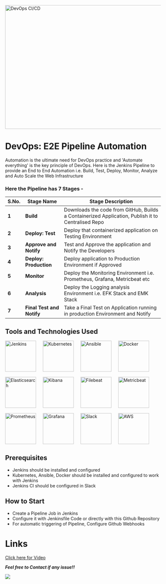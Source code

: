 <img src="https://www.contrastsecurity.com/hs-fs/hubfs/images/DevOps%20Solutions/devops-old-way.gif?width=1322&name=devops-old-way.gif" height=400 width=600 alt="DevOps CI/CD" /> 

# DevOps: E2E Pipeline Automation

Automation is the ultimate need for DevOps practice and 'Automate everything' is the key principle of DevOps. Here is the Jenkins Pipeline to provide an End to End Automation i.e. Build, Test, Deploy, Monitor, Analyze and Auto Scale the Web Infrastructure

### Here the Pipeline has 7 Stages -  

**S.No.** | **Stage Name** | **Stage Description**
------------- | -------------------- | --------------------------------------
**1** | **Build** | Downloads the code from GitHub, Builds a Containerized Application, Publish it to Centralised Repo
**2** | **Deploy: Test** | Deploy that containerized application on Testing Environment
**3** | **Approve and Notify** | Test and Approve the application and Notify the Developers
**4** | **Deploy: Production** | Deploy application to Production Environment if Approved
**5** | **Monitor** | Deploy the Monitoring Environment i.e. Prometheus, Grafana, Metricbeat etc
**6** | **Analysis** | Deploy the Logging analysis Environment i.e. EFK Stack and EMK Stack
**7** | **Final Test and Notify** | Take a Final Test on Application running in production Environment and Notify

## Tools and Technologies Used

<img src="https://upload.wikimedia.org/wikipedia/commons/thumb/e/e9/Jenkins_logo.svg/1200px-Jenkins_logo.svg.png" height=100 width=100 alt="Jenkins" /> &emsp; <img src="https://upload.wikimedia.org/wikipedia/commons/thumb/3/39/Kubernetes_logo_without_workmark.svg/126px-Kubernetes_logo_without_workmark.svg.png" height=100 width=100 alt="Kubernetes" /> &emsp; <img src="https://encrypted-tbn0.gstatic.com/images?q=tbn:ANd9GcR1Wk-MBDhJQ8XwYKDTfbVpkHRuHD8dzXneRDDpRemYvkegSBYN0Ue2T4CzBJ_89nH22JU&usqp=CAU" height=100 width=100 alt="Ansible" /> &emsp; <img src="https://jackmckew.dev/img/Moby-logo.png" height=100 width=100 alt="Docker" /> <br>  

<img src="https://assets.zabbix.com/img/brands/elastic.svg" height=100 width=100 alt="Elasticsearch" /> &emsp; <img src="https://iconape.com/wp-content/png_logo_vector/elastic-kibana.png" height=100 width=100 alt="Kibana" /> &emsp; <img src="https://www.kindpng.com/picc/m/189-1890553_beats-filebeat-logo-hd-png-download.png" height=100 width=100 alt="Filebeat" /> &emsp; <img src="https://i0.wp.com/kubedex.com/wp-content/uploads/2018/10/metricbeat.png" height=100 width=100 alt="Metricbeat" /> <br>  

<img src="https://cdn.iconscout.com/icon/free/png-512/prometheus-282488.png" height=100 width=100 alt="Prometheus" /> &emsp; <img src="https://pbs.twimg.com/media/EYyhuorWAAEj9-D.png" height=100 width=100 alt="Grafana" /> &emsp; <img src="https://user-images.githubusercontent.com/819186/51553744-4130b580-1e7c-11e9-889e-486937b69475.png" height=100 width=100 alt="Slack" /> &emsp; <img src="https://pbs.twimg.com/profile_images/1052324554171764736/LQoMp4Xr.jpg" height=100 width=100 alt="AWS" />  

## Prerequisites   
- Jenkins should be installed and configured
- Kubernetes, Ansible, Docker should be installed and configured to work with Jenkins
- Jenkins CI should be configured in Slack

## How to Start 
- Create a Pipeline Job in Jenkins  
- Configure it with Jenkinsfile Code or directly with this Github Repository  
- For automatic triggering of Pipeline, Configure Github Webhooks

# Links

[Click here for Video](https://youtu.be/)

***Feel free to Contact if any issue!!***

<a href="https://www.linkedin.com/in/amanjhagrolia143" target="_blank"> <img src="https://img.shields.io/badge/LinkedIn-0077B5?style=for-the-badge&logo=linkedin&logoColor=white" /> </a>
